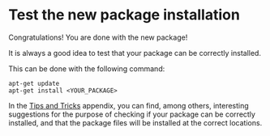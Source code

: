 # Test the new package installation

Congratulations! You are done with the new package!

It is always a good idea to test that your package can be correctly installed.

This can be done with the following command:
```
apt-get update
apt-get install <YOUR_PACKAGE>
```

In the [Tips and Tricks](Appendix_6.md) appendix, you can find, among others, 
interesting suggestions for the purpose of checking if your package can be 
correctly installed, and that the package files will be installed at the correct 
locations.
